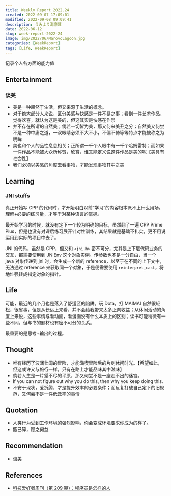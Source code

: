 ```yaml
---
title: Weekly Report 2022.24
created: 2022-09-07 17:09:01
modified: 2022-09-08 09:09:41
description: うみより海底譚
date: 2022-06-12
slug: week-report-2022-24
image: img/2022/06/MarovoLagoon.jpg
categories: [WeekReport]
tags: [Life, WeekReport]
---
```


记录个人各方面的能力值

## Entertainment

### 谈美

- 美是一种超然于生活，但又来源于生活的概念。
- 对于绝大部分人来说，区分美感与快感是一件不易之事；看到一件艺术作品，觉得欢喜，就认为这是美的，但这其实是快感在作祟
- 并不存在所谓的自然美；倘若一切皆为美，那又何来美丑之分；自然美又何尝不是一种中庸之道，一双眼睛必须不大不小，不偏不倚等等特点才能被称之为明眸
- 美也和个人的品性息息相关；正所谓一千个人眼中有一千个哈姆雷特；而如果一件作品不能被大众所称赞，欣赏，谁又能定义说这件作品是美的呢【美具有社会性】
- 我们必须以美感的角度去看事物，才能发现事物其中之美

## Learning

### JNI stuffs

真正开始写 CPP 的代码时，才开始明白以前“学习”的内容根本派不上什么用场。理解+必要的练习量，才等于对某种语言的掌握。

最开始学习的时候，就没有定下一个较为明确的目标，虽然翻了一遍 CPP Prime Plus，但是也没有对课后练习展开针对性训练，其结果就是基础不扎实，更不用说运用到实际的项目中去了。

JNI 的代码，虽然是 CPP，但又和 `<jni.h>` 密不可分，尤其是上下层代码业务的交互，都需要使用到 JNIEnv 这个对象实例。传参数也不是十分自由，当一个 java 对象传递到 jni 时，会生成一个新的 reference，以至于在不同的上下文中，无法通过 reference 来获取同一个对象，于是便需要使用 `reinterpret_cast`，将地址强转成指定对象的指针。

## Life

可能，最近的几个月也是落入了舒适区的陷阱。玩 Dota，打 MAIMAI 自然很轻松，很省事，但是从长远上来看，并不会给我带来太多正向收益；从休闲活动的角度上来说，这些事情与看动画，看漫画没有什么本质上的区别；读书可能稍微有一些不同，但与书的题材也有密不可分的关系。

最重要的是思考+输出的过程。

## Thought

- 唯有经历了波澜壮阔的冒险，才能満喫冒险后的片刻休闲时光。【希望如此，但这或许又与旅行一样，只有在路上才能品味其中滋味】
- 倘若人生是一片望不尽的平原，那又何尝不是一座走不出的迷宫。
- If you can not figure out why you do this, then why you keep doing this.
- 不安于现状，爱折腾，才是提升效率的必要条件；而反复打破自己定下的旧规范，又何尝不是一件低效率的事情

## Quotation

- 人类行为受到工作环境的强烈影响，你会变成环境要求你成为的样子。
- 甑已碎，顾之何益

## Recommendation

- [谈美](https://weread.qq.com/web/reader/9df320e07157b03a9dfa429)

## References

- [科技爱好者周刊（第 209 期）：程序员是怎样的人](https://www.ruanyifeng.com/blog/2022/06/weekly-issue-209.html)
